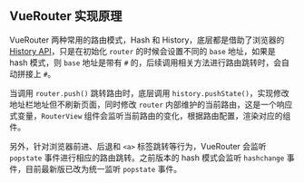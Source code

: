 ## VueRouter 实现原理

VueRouter 两种常用的路由模式，Hash 和 History，底层都是借助了浏览器的 [History API](https://developer.mozilla.org/zh-CN/docs/Web/API/History_API)，只是在初始化 `router` 的时候会设置不同的 `base` 地址，如果是 hash 模式，则 `base` 地址是带有 `#` 的，后续调用相关方法进行路由跳转时，会自动拼接上 `#`。

当调用 `router.push()` 跳转路由时，底层调用 `history.pushState()`，实现修改地址栏地址但不刷新页面，同时修改 `router` 内部维护的当前路由，这是一个响应式变量，`RouterView` 组件会监听当前路由的变化，根据路由配置，渲染对应的组件。

另外，针对浏览器前进、后退和 `<a>` 标签跳转等行为，VueRouter 会监听 `popstate` 事件进行相应的路由跳转。之前版本的 hash 模式会监听 `hashchange` 事件，目前最新版已改为统一监听 `popstate` 事件。
